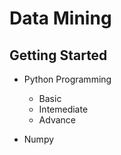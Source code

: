 # Data Mining

## Getting Started 

* Python Programming

	* Basic
	* Intemediate
	* Advance

* Numpy

